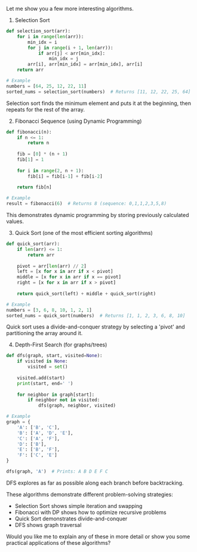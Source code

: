 Let me show you a few more interesting algorithms.



1. Selection Sort
```python
def selection_sort(arr):
    for i in range(len(arr)):
        min_idx = i
        for j in range(i + 1, len(arr)):
            if arr[j] < arr[min_idx]:
                min_idx = j
        arr[i], arr[min_idx] = arr[min_idx], arr[i]
    return arr

# Example
numbers = [64, 25, 12, 22, 11]
sorted_nums = selection_sort(numbers)  # Returns [11, 12, 22, 25, 64]
```
Selection sort finds the minimum element and puts it at the beginning, then repeats for the rest of the array.

2. Fibonacci Sequence (using Dynamic Programming)
```python
def fibonacci(n):
    if n <= 1:
        return n
    
    fib = [0] * (n + 1)
    fib[1] = 1
    
    for i in range(2, n + 1):
        fib[i] = fib[i-1] + fib[i-2]
    
    return fib[n]

# Example
result = fibonacci(6)  # Returns 8 (sequence: 0,1,1,2,3,5,8)
```
This demonstrates dynamic programming by storing previously calculated values.

3. Quick Sort (one of the most efficient sorting algorithms)
```python
def quick_sort(arr):
    if len(arr) <= 1:
        return arr
    
    pivot = arr[len(arr) // 2]
    left = [x for x in arr if x < pivot]
    middle = [x for x in arr if x == pivot]
    right = [x for x in arr if x > pivot]
    
    return quick_sort(left) + middle + quick_sort(right)

# Example
numbers = [3, 6, 8, 10, 1, 2, 1]
sorted_nums = quick_sort(numbers)  # Returns [1, 1, 2, 3, 6, 8, 10]
```
Quick sort uses a divide-and-conquer strategy by selecting a 'pivot' and partitioning the array around it.

4. Depth-First Search (for graphs/trees)
```python
def dfs(graph, start, visited=None):
    if visited is None:
        visited = set()
    
    visited.add(start)
    print(start, end=' ')
    
    for neighbor in graph[start]:
        if neighbor not in visited:
            dfs(graph, neighbor, visited)

# Example
graph = {
    'A': ['B', 'C'],
    'B': ['A', 'D', 'E'],
    'C': ['A', 'F'],
    'D': ['B'],
    'E': ['B', 'F'],
    'F': ['C', 'E']
}

dfs(graph, 'A')  # Prints: A B D E F C
```
DFS explores as far as possible along each branch before backtracking.

These algorithms demonstrate different problem-solving strategies:
- Selection Sort shows simple iteration and swapping
- Fibonacci with DP shows how to optimize recursive problems
- Quick Sort demonstrates divide-and-conquer
- DFS shows graph traversal

Would you like me to explain any of these in more detail or show you some practical applications of these algorithms?
